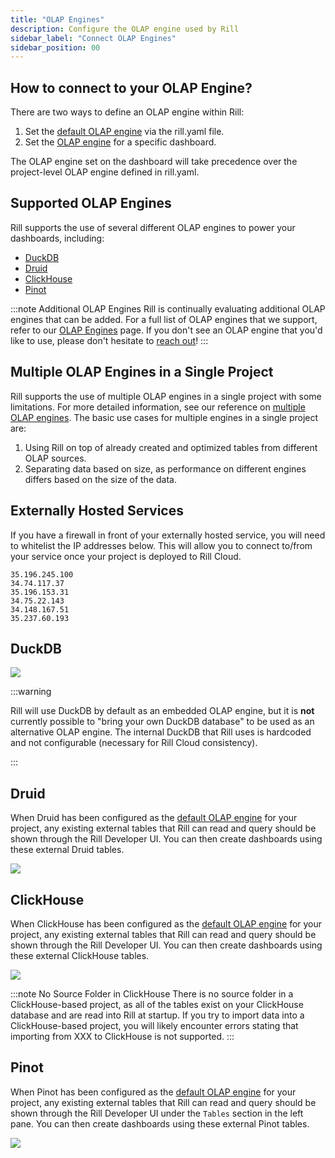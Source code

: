 ```yaml
---
title: "OLAP Engines"
description: Configure the OLAP engine used by Rill
sidebar_label: "Connect OLAP Engines"
sidebar_position: 00
---
```


## How to connect to your OLAP Engine?

There are two ways to define an OLAP engine within Rill:

1. Set the [default OLAP engine](../../reference/project-files/rill-yaml#configuring-the-default-olap-engine) via the rill.yaml file.
2. Set the [OLAP engine](../../reference/project-files/explore-dashboards.md) for a specific dashboard.

The OLAP engine set on the dashboard will take precedence over the project-level OLAP engine defined in rill.yaml.

## Supported OLAP Engines

Rill supports the use of several different OLAP engines to power your dashboards, including:
- [DuckDB](/reference/olap-engines/duckdb.md)
- [Druid](/reference/olap-engines/druid.md)
- [ClickHouse](/reference/olap-engines/clickhouse.md)
- [Pinot](/reference/olap-engines/pinot.md)

:::note Additional OLAP Engines
Rill is continually evaluating additional OLAP engines that can be added. For a full list of OLAP engines that we support, refer to our [OLAP Engines](/reference/olap-engines) page. If you don't see an OLAP engine that you'd like to use, please don't hesitate to [reach out](/contact)!
:::

## Multiple OLAP Engines in a Single Project

Rill supports the use of multiple OLAP engines in a single project with some limitations. For more detailed information, see our reference on [multiple OLAP engines](../../reference/olap-engines/multiple-olap). The basic use cases for multiple engines in a single project are:

1. Using Rill on top of already created and optimized tables from different OLAP sources.
2. Separating data based on size, as performance on different engines differs based on the size of the data.

## Externally Hosted Services
If you have a firewall in front of your externally hosted service, you will need to whitelist the IP addresses below. This will allow you to connect to/from your service once your project is deployed to Rill Cloud. 
```
35.196.245.100
34.74.117.37
35.196.153.31
34.75.22.143
34.148.167.51
35.237.60.193
```


## DuckDB

<!-- DuckDB is unique in that it can act as both a [source](../../reference/connectors/motherduck) and an [OLAP engine](../../reference/olap-engines/duckdb.md) for Rill. If you wish to connect to existing tables in DuckDB, you can simply use the [DuckDB connector](../../reference/connectors/motherduck.md#connecting-to-external-duckdb-as-a-source) to read a specific table or view from an accessible DuckDB database file and ingest the data into Rill. -->

<img src = '/img/build/connect/duckdb.png' class='rounded-gif' />
<br />

:::warning

Rill will use DuckDB by default as an embedded OLAP engine, but it is **not** currently possible to "bring your own DuckDB database" to be used as an alternative OLAP engine. The internal DuckDB that Rill uses is hardcoded and not configurable (necessary for Rill Cloud consistency).

:::


## Druid

When Druid has been configured as the [default OLAP engine](../../reference/project-files/rill-yaml.md#configuring-the-default-olap-engine) for your project, any existing external tables that Rill can read and query should be shown through the Rill Developer UI. You can then create dashboards using these external Druid tables.

<img src = '/img/build/connect/external-tables/external-druid-table.png' class='rounded-gif' />
<br />

## ClickHouse

When ClickHouse has been configured as the [default OLAP engine](../../reference/project-files/rill-yaml.md#configuring-the-default-olap-engine) for your project, any existing external tables that Rill can read and query should be shown through the Rill Developer UI. You can then create dashboards using these external ClickHouse tables.

<img src = '/img/build/connect/clickhouse.png' class='rounded-gif' />
<br />

:::note No Source Folder in ClickHouse
There is no source folder in a ClickHouse-based project, as all of the tables exist on your ClickHouse database and are read into Rill at startup. If you try to import data into a ClickHouse-based project, you will likely encounter errors stating that importing from XXX to ClickHouse is not supported.
:::

## Pinot

When Pinot has been configured as the [default OLAP engine](../../reference/project-files/rill-yaml.md#configuring-the-default-olap-engine) for your project, any existing external tables that Rill can read and query should be shown through the Rill Developer UI under the `Tables` section in the left pane. You can then create dashboards using these external Pinot tables.

<img src = '/img/build/connect/external-tables/external-pinot-table.png' class='rounded-gif' />
<br />